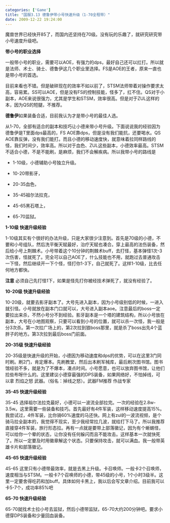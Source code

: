 ```yaml
---
categories: ['Game']
title: "国服3.13 德鲁伊带小号快速升级（1-70全程带）"
date: 2009-12-22 19:24:00
---
```

魔兽世界已经快开85了，而国内还坚持在70级。没有玩的乐趣了，就研究研究带小号速度升级吧。

**带小号的职业选择**

一般带小号的职业，需要可以AOE，有强力的dps，最好自己还可以扛打。所以就是法师、术士、骑士、德鲁伊这几个职业里选择。FS是AOE的王者，原来一直也是带小号的首选。

目前来看也不错。但是破碎现在的效率不如以前了，STSM法师带着对操作要求太高，容易累。SS可以AOE，但是没有FS的控制技能，怪多了，扛不住。QS对于小副本，AOE来说很强力，尤其是学生和STSM，效率很高。但是对于ZUL这样的本，因为QS的短腿，不推荐。

**德鲁伊**如果装备合适，目前我认为才是带小号的最佳人选。

从1-70，全部有适合的副本和技巧让小德来带小号升级。下面说说我的经验因为德鲁伊是T里面dps最高的，FS AOE靠dps，但是没有我们能抗，还要喝水。QS AOE靠反弹，没有我们能打。而且小德的移动速度快，就意味着拉同样路线的怪，我们时间少，效率高。所以对于血色、ZUL这些副本，小德效率最高。STSM不适合小德，不是不能刷，是麻烦，我们不会解疾病。所以我带小号的路线是

* 1-10级，小德辅助小号独立升级。

* 10-20带影牙，

* 20-35血色，

* 35-45祖尔法拉克，

* 45-65黑石塔上，

* 65-70监狱。

**1-10级 快速升级经验**

1-10级其实有个很好的办法升级，只是大家很少注意到。首先是70级的小德，不要和小号组队，然后洗平衡天赋最好，治疗天赋也凑合。穿上最高的法伤装备，然后给小号上荆棘术。小号带着这个10分钟的荆棘术buff，去打怪，基本弹怪1次-3次伤害，怪就死了。完全可以自己AOE了，什么技能也不用，就跑过去普通攻击一下怪，然后继续开一下个怪，怪打你1-3下，自己就死了。这样1-10级，比去任何地方都快。

**注意** 必须自己先打怪1下，如果是怪先打你被经技术弹死了，就没有经验了。

**10-20级 快速升级经验**

10-20级，就要去影牙副本了。大号先进入副本，因为小号级别低的时候，一进入就引怪。小号就放在副本门口就可以，大号进入副本aoe。注意最后的boss一定要拉出来杀，不然小号分不到经验。影牙副本是一个塔的建筑结构，所以小号放在副本，大号在小地图观察，只要可以看到小号的位置，就可以杀一次怪，我一般是分3次杀。第一次拉广场上的，第2次拉到狼boss那里，就是杀了boss出先4个蓝胖子的地方。第3次拉到最后boss门前面。

**20-35级 快速升级经验**

20-35级是快速升级的开始，小德因为移动速度和dps的优势，可以在这里3门同时刷。刷2门，肯定爆本。先刷教堂，然后出本刷军械库，最后刷次图书馆。图书馆经验不多，就是为了不爆本，凑点时间。小号愿意，也可以放弃图书馆，让他们捡些布呀什么的。这里建议小德穿最强的DPS装备，如果网络好，不怕掉线，可以拿 烈焰之怒 武器。（俗名：掉线之怒）。武器FM推荐 作战专家

**35-45 快速升级经验**

35-45 选择祖尔法拉克最好，小德可以一波流全部拉完。一次的经验在2.8w-3.5w。这里需要一些装备和技巧。首先最好有4件军装，这样移动速度提高15%。我尝试过，4件军装，比你骑60%速度的马还快。网上有zul的一波流视频，是个骑马拉全副本的，我觉得不现实，至少我经常拉几波，就给打下马了。所以我推荐直接穿4件军装，旅行形态拉。再有一点就是要带上部落徽记，因为有个蜥蜴怪，可以给你一个晕的状态，让你没有任何躲闪而且不能攻击。这样基本一次就快死了。所以一定要及时用徽章解这个状态。只要保持攻击，就可以满血。我一般带英雄卡片和部落徽记。

**45-65 快速升级经验**

45-65 这里只有小德带最效率，就是去黑上升级。卡召唤师。一般卡2个召唤师，速度相当与STSM。一般卡7个召唤师的小德，带45级的小号，1个小时3级半。这里一定要舍得吃药和加buff。具体如何卡黑上，我以后会写文章介绍。目前我可以卡5-7个，成功率85%吧

**65-70 快速升级经验**

65-70就找术士拉小号去监狱，然后小德带监狱，65-70大约200分钟吧。要求小德穿DPS装备和少量回血装备。

